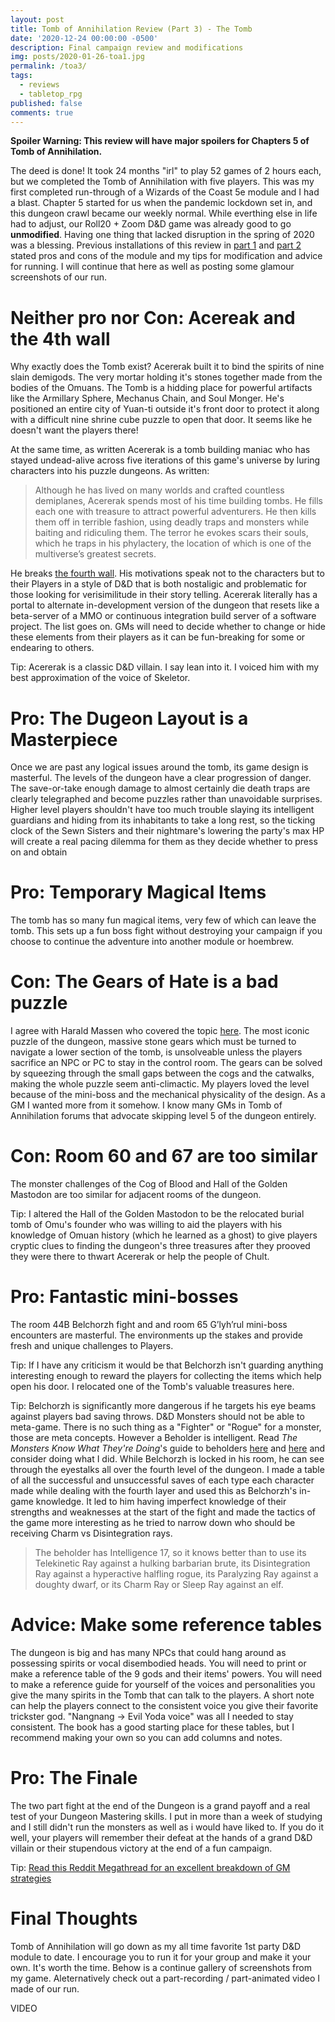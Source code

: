 ```yaml
---
layout: post
title: Tomb of Annihilation Review (Part 3) - The Tomb
date: '2020-12-24 00:00:00 -0500'
description: Final campaign review and modifications
img: posts/2020-01-26-toa1.jpg
permalink: /toa3/
tags:
  - reviews
  - tabletop_rpg
published: false
comments: true
---
```


**Spoiler Warning: This review will have major spoilers for Chapters 5 of Tomb of Annihilation.**

The deed is done! It took 24 months "irl" to play 52 games of 2 hours each, but we completed the Tomb of Annihilation with five players. This was my first completed run-through of a Wizards of the Coast 5e module and I had a blast. Chapter 5 started for us when the pandemic lockdown set in, and this dungeon crawl became our weekly normal. While everthing else in life had to adjust, our Roll20 + Zoom D&D game was already good to go **unmodified**. Having one thing that lacked disruption in the spring of 2020 was a blessing. Previous installations of this review in [part 1](/Tomb-of-Annihilation-Review/) and [part 2](/toa2/) stated pros and cons of the module and my tips for modification and advice for running. I will continue that here as well as posting some glamour screenshots of our run.

# Neither pro nor Con: Acereak and the 4th wall
Why exactly does the Tomb exist? Acererak built it to bind the spirits of nine slain demigods. The very mortar holding it's stones together made from the bodies of the Omuans. The Tomb is a hidding place for powerful artifacts like the Armillary Sphere, Mechanus Chain, and Soul Monger. He's positioned an entire city of Yuan-ti outside it's front door to protect it along with a difficult nine shrine cube puzzle to open that door. It seems like he doesn't want the players there!

At the same time, as written Acererak is a tomb building maniac who has stayed undead-alive across five iterations of this game's universe by luring characters into his puzzle dungeons. As written:

> Although he has lived on many worlds and crafted countless demiplanes, Acererak spends most of his time building tombs. He fills each one with treasure to attract powerful adventurers. He then kills them off in terrible fashion, using deadly traps and monsters while baiting and ridiculing them. The terror he evokes scars their souls, which he traps in his phylactery, the location of which is one of the multiverse’s greatest secrets.

He breaks [the fourth wall](https://en.wikipedia.org/wiki/Fourth_wall). His motivations speak not to the characters but to their Players in a style of D&D that is both nostaligic and problematic for those looking for verisimilitude in their story telling. Acererak literally has a portal to alternate in-development version of the dungeon that resets like a beta-server of a MMO or continuous integration build server of a software project. The list goes on. GMs will need to decide whether to change or hide these elements from their players as it can be fun-breaking for some or endearing to others.  

Tip: Acererak is a classic D&D villain. I say lean into it. I voiced him with my best approximation of the voice of Skeletor.

# Pro: The Dugeon Layout is a Masterpiece
Once we are past any logical issues around the tomb, its game design is masterful. The levels of the dungeon have a clear progression of danger. The save-or-take enough damage to almost certainly die death traps are clearly telegraphed and become puzzles rather than unavoidable surprises. Higher level players shouldn't have too much trouble slaying its intelligent guardians and hiding from its inhabitants to take a long rest, so the ticking clock of the Sewn Sisters and their nightmare's lowering the party's max HP will create a real pacing dilemma for them as they decide whether to press on and obtain

# Pro: Temporary Magical Items
The tomb has so many fun magical items, very few of which can leave the tomb. This sets up a fun boss fight without destroying your campaign if you choose to continue the adventure into another module or hoembrew.

# Con: The Gears of Hate is a bad puzzle
I agree with Harald Massen who covered the topic [here](https://haraldmaassen.com/blog/2020/01/26/i-hate-the-gears-of-hate/). The most iconic puzzle of the dungeon, massive stone gears which must be turned to navigate a lower section of the tomb, is unsolveable unless the players sacrifice an NPC or PC to stay in the control room. The gears can be solved by squeezing through the small gaps between the cogs and the catwalks, making the whole puzzle seem anti-climactic. My players loved the level because of the mini-boss and the mechanical physicality of the design. As a GM I wanted more from it somehow. I know many GMs in Tomb of Annihilation forums that advocate skipping level 5 of the dungeon entirely.

# Con: Room 60 and 67 are too similar
The monster challenges of the Cog of Blood and Hall of the Golden Mastodon are too similar for adjacent rooms of the dungeon.

Tip: I altered the Hall of the Golden Mastodon to be the relocated burial tomb of Omu's founder who was willing to aid the players with his knowledge of Omuan history (which he learned as a ghost) to give players cryptic clues to finding the dungeon's three treasures after they prooved they were there to thwart Acererak or help the people of Chult. 

# Pro: Fantastic mini-bosses
The room 44B Belchorzh fight and and room 65 G’lyh’rul mini-boss encounters are masterful. The environments up the stakes and provide fresh and unique challenges to Players.

Tip: If I have any criticism it would be that Belchorzh isn't guarding anything interesting enough to reward the players for collecting the items which help open his door. I relocated one of the Tomb's valuable treasures here.

Tip: Belchorzh is significantly more dangerous if he targets his eye beams against players bad saving throws. D&D Monsters should not be able to meta-game. There is no such thing as a "Fighter" or "Rogue" for a monster, those are meta concepts. However a Beholder is intelligent. Read *The Monsters Know What They're Doing*'s guide to beholders [here](https://www.themonstersknow.com/beholder-tactics/) and [here](https://www.themonstersknow.com/beholders-revisited/) and consider doing what I did.  While Belchorzh is locked in his room, he can see through the eyestalks all over the fourth level of the dungeon.  I made a table of all the successful and unsuccessful saves of each type each character made while dealing with the fourth layer and used this as Belchorzh's in-game knowledge. It led to him having imperfect knowledge of their strengths and weaknesses at the start of the fight and made the tactics of the game more interesting as he tried to narrow down who should be receiving Charm vs Disintegration rays.

> The beholder has Intelligence 17, so it knows better than to use its Telekinetic Ray against a hulking barbarian brute, its Disintegration Ray against a hyperactive halfling rogue, its Paralyzing Ray against a doughty dwarf, or its Charm Ray or Sleep Ray against an elf.

# Advice: Make some reference tables
The dungeon is big and has many NPCs that could hang around as possessing spirits or vocal disembodied heads. You will need to print or make a reference table of the 9 gods and their items' powers. You will need to make a reference guide for yourself of the voices and personalities you give the many spirits in the Tomb that can talk to the players. A short note can help the players connect to the consistent voice you give their favorite trickster god. "Nangnang -> Evil Yoda voice" was all I needed to stay consistent.  The book has a good starting place for these tables, but I recommend making your own so you can add columns and notes.

# Pro: The Finale
The two part fight at the end of the Dungeon is a grand payoff and a real test of your Dungeon Mastering skills. I put in more than a week of studying and I still didn't run the monsters as well as i would have liked to. If you do it well, your players will remember their defeat at the hands of a grand D&D villain or their stupendous victory at the end of a fun campaign.

Tip: [Read this Reddit Megathread for an excellent breakdown of GM strategies](https://www.reddit.com/r/Tombofannihilation/comments/ggb4ky/acererak_and_the_atropal_final_boss_fight/)

# Final Thoughts

Tomb of Annihilation will go down as my all time favorite 1st party D&D module to date. I encourage you to run it for your group and make it your own. It's worth the time. Behow is a continue gallery of screenshots from my game. Aleternatively check out a part-recording / part-animated video I made of our run.

VIDEO


